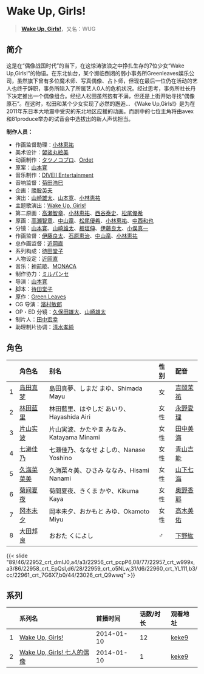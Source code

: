 # Wake Up, Girls!


> <u>**[Wake Up, Girls!](https://bgm.tv/subject/48880)**</u>，又名：WUG

## 简介

这是在“偶像战国时代”的当下，在这惊涛骇浪之中挣扎生存的7位少女“Wake Up,Girls!”的物语。在东北仙台，某个濒临倒闭的弱小事务所Greenleaves娱乐公司，虽然旗下曾有多位魔术师、写真偶像、占卜师，但现在最后一位仍在活动的艺人也终于辞职，事务所陷入了所属艺人0人的危机状况。经过思考，事务所社长丹下决定推出一个偶像组合。经纪人松田虽然抱有不满，但还是上街开始寻找“偶像原石”。在这时，松田和某个少女实现了必然的邂逅...
《Wake Up,Girls!》是为在2011年东日本大地震中受灾的东北地区应援的动画。而剧中的七位主角将由avex和81produce举办的试音会中选拔出的新人声优担当。

**制作人员：**
- 作画监督助理：[小林恵祐](https://bgm.tv/person/13576)
- 美术设计：[袈裟丸絵美](https://bgm.tv/person/14825)
- 动画制作：[タツノコプロ](https://bgm.tv/person/696)、[Ordet](https://bgm.tv/person/3560)
- 原案：[山本寛](https://bgm.tv/person/2027)
- 音乐制作：[DIVEII Entertainment](https://bgm.tv/person/10228)
- 音响监督：[菊田浩巳](https://bgm.tv/person/58)
- 企画：[勝股英夫](https://bgm.tv/person/2857)
- 演出：[山崎雄太](https://bgm.tv/person/25589)、[山本寛](https://bgm.tv/person/2027)、[小林恵祐](https://bgm.tv/person/13576)
- 主题歌演出：[Wake Up, Girls!](https://bgm.tv/person/18359)
- 第二原画：[高瀬智章](https://bgm.tv/person/12641)、[小林恵祐](https://bgm.tv/person/13576)、[西谷泰史](https://bgm.tv/person/23566)、[松尾優希](https://bgm.tv/person/44845)
- 原画：[高瀬智章](https://bgm.tv/person/12641)、[中山竜](https://bgm.tv/person/12606)、[松尾優希](https://bgm.tv/person/44845)、[小林恵祐](https://bgm.tv/person/13576)、[中西和也](https://bgm.tv/person/32387)
- 分镜：[山本寛](https://bgm.tv/person/2027)、[山崎雄太](https://bgm.tv/person/25589)、[板垣伸](https://bgm.tv/person/1663)、[伊藤良太](https://bgm.tv/person/12792)、[小俣真一](https://bgm.tv/person/7608)
- 作画监督：[伊藤良太](https://bgm.tv/person/12792)、[石原恵治](https://bgm.tv/person/2884)、[中山竜](https://bgm.tv/person/12606)、[小林恵祐](https://bgm.tv/person/13576)
- 总作画监督：[近岡直](https://bgm.tv/person/3633)
- 系列构成：[待田堂子](https://bgm.tv/person/922)
- 人物设定：[近岡直](https://bgm.tv/person/3633)
- 音乐：[神前暁](https://bgm.tv/person/3287)、[MONACA](https://bgm.tv/person/5754)
- 制作协力：[ミルパンセ](https://bgm.tv/person/18558)
- 导演：[山本寛](https://bgm.tv/person/2027)
- 脚本：[待田堂子](https://bgm.tv/person/922)
- 原作：[Green Leaves](https://bgm.tv/person/13329)
- CG 导演：[濱村敏郎](https://bgm.tv/person/25051)
- OP・ED 分镜：[久保田雄大](https://bgm.tv/person/13579)、[山崎雄太](https://bgm.tv/person/25589)
- 制片人：[田中宏幸](https://bgm.tv/person/5310)
- 助理制片协调：[清水孝純](https://bgm.tv/person/66459)

## 角色

|     |   角色名   |   别名  | 性别 |  配音  |
|:--- |:------  |:----      |:---  |:--   |
| 1 | [岛田真梦](https://bgm.tv/character/22952) | 島田真夢、しまだ まゆ、Shimada Mayu | 女 | [吉岡茉祐](https://bgm.tv/person/13592) |
| 2 | [林田蓝里](https://bgm.tv/character/22956) | 林田藍里、はやしだ あいり、Hayashida Airi | 女性 | [永野愛理](https://bgm.tv/person/13682) |
| 3 | [片山实波](https://bgm.tv/character/22957) | 片山実波、かたやま みなみ、Katayama Minami | 女性 | [田中美海](https://bgm.tv/person/13683) |
| 4 | [七濑佳乃](https://bgm.tv/character/22958) | 七瀬佳乃、ななせ よしの、Nanase Yoshino | 女性 | [青山吉能](https://bgm.tv/person/13684) |
| 5 | [久海菜菜美](https://bgm.tv/character/22959) | 久海菜々美、ひさみ ななみ、Hisami Nanami | 女性 | [山下七海](https://bgm.tv/person/13685) |
| 6 | [菊间夏夜](https://bgm.tv/character/22960) | 菊間夏夜、きくま かや、Kikuma Kaya | 女性 | [奥野香耶](https://bgm.tv/person/13686) |
| 7 | [冈本未夕](https://bgm.tv/character/22961) | 岡本未夕、おかもと みゆ、Okamoto Miyu | 女性 | [高木美佑](https://bgm.tv/person/13687) |
| 8 | [大田邦良](https://bgm.tv/character/23026) | おおた くによし | ♂ | [下野紘](https://bgm.tv/person/4262) |

{{< slide "89/46/22952_crt_dmIJ0,a4/a3/22956_crt_pcpP6,08/77/22957_crt_w999x,a3/86/22958_crt_EpQsI,d6/28/22959_crt_o5NLw,31/d6/22960_crt_YL111,b3/cc/22961_crt_7G6X7,b0/44/23026_crt_Q9wwq" >}}

## 系列

|     | 系列名                   | 首播时间       | 话数/时长 | 观看地址                                                    |
| :-- | :-------------------- | :--------- | :---- | :------------------------------------------------------ |
| 1   |[Wake Up, Girls!](https://bgm.tv/subject/48880)| 2014-01-10 | 12    | [keke9](https://www.keke9.app/play/20513-4-139169.html) |
| 2   |[Wake Up, Girls! 七人的偶像](https://bgm.tv/subject/87700)| 2014-01-10 | 1     | [keke9](https://www.keke9.app/play/30530-4-278242.html) |



